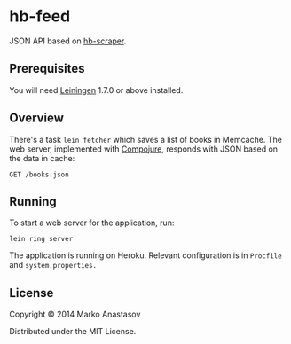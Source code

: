 # hb-feed

JSON API based on [hb-scraper](https://github.com/markoa/hb-scraper).

## Prerequisites

You will need [Leiningen][1] 1.7.0 or above installed.

[1]: https://github.com/technomancy/leiningen

## Overview

There's a task `lein fetcher` which saves a list of books in Memcache. The web server, implemented with [Compojure](https://github.com/weavejester/compojure), responds with JSON based on the data in cache:

    GET /books.json

## Running

To start a web server for the application, run:

    lein ring server

The application is running on Heroku. Relevant configuration is in `Procfile` and `system.properties.`

## License

Copyright © 2014 Marko Anastasov

Distributed under the MIT License.
